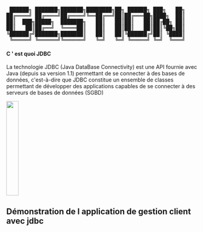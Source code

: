 <pre>
 ██████╗ ███████╗███████╗████████╗██╗ ██████╗ ███╗   ██╗     ██████╗██╗     ██╗███████╗███╗   ██╗████████╗
██╔════╝ ██╔════╝██╔════╝╚══██╔══╝██║██╔═══██╗████╗  ██║    ██╔════╝██║     ██║██╔════╝████╗  ██║╚══██╔══╝
██║  ███╗█████╗  ███████╗   ██║   ██║██║   ██║██╔██╗ ██║    ██║     ██║     ██║█████╗  ██╔██╗ ██║   ██║   
██║   ██║██╔══╝  ╚════██║   ██║   ██║██║   ██║██║╚██╗██║    ██║     ██║     ██║██╔══╝  ██║╚██╗██║   ██║   
╚██████╔╝███████╗███████║   ██║   ██║╚██████╔╝██║ ╚████║    ╚██████╗███████╗██║███████╗██║ ╚████║   ██║   
 ╚═════╝ ╚══════╝╚══════╝   ╚═╝   ╚═╝ ╚═════╝ ╚═╝  ╚═══╝     ╚═════╝╚══════╝╚═╝╚══════╝╚═╝  ╚═══╝   ╚═╝  
</pre>
#### C ' est quoi JDBC
<p>
La technologie JDBC (Java DataBase Connectivity) est une API fournie avec Java (depuis sa version 1.1) permettant de se connecter à des bases de données, c'est-à-dire que JDBC constitue un ensemble de classes permettant de développer des applications capables de se connecter à des serveurs de bases de données (SGBD)
</p>
<img src="https://upload.wikimedia.org/wikipedia/commons/3/38/JDBC_driver.png" width="25%" height="250"/>

## Démonstration de l application de gestion client avec jdbc
